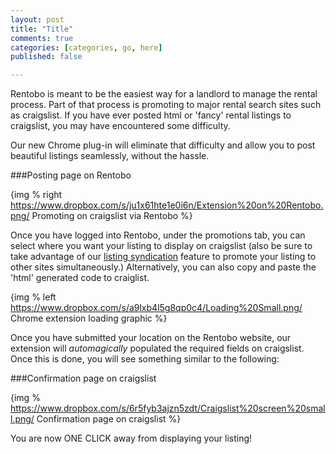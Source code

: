 ```yaml
---
layout: post
title: "Title"
comments: true
categories: [categories, go, here]
published: false

---
```


Rentobo is meant to be the easiest way for a landlord to manage the rental process. Part of that process is promoting to major rental search sites such as craigslist. If you have ever posted html or 'fancy' rental listings to craigslist, you may have encountered some difficulty.

Our new Chrome plug-in will eliminate that difficulty and allow you to post beautiful listings seamlessly, without the hassle.

###Posting page on Rentobo

{img % right https://www.dropbox.com/s/ju1x61hte1e0i6n/Extension%20on%20Rentobo.png/ Promoting on craigslist via Rentobo %}

Once you have logged into Rentobo, under the promotions tab, you can select where you want your listing to display on craigslist (also be sure to take advantage of our [listing syndication](http://www.rentobo.com/benefits/) feature to promote your listing to other sites simultaneously.) Alternatively, you can also copy and paste the 'html' generated code to craiglist.

{img % left https://www.dropbox.com/s/a9lxb4l5g8qp0c4/Loading%20Small.png/ Chrome extension loading graphic %}

Once you have submitted your location on the Rentobo website, our extension will *automagically* populated the required fields on craigslist. Once this is done, you will see something similar to the following:

###Confirmation page on craigslist

{img % https://www.dropbox.com/s/6r5fyb3ajzn5zdt/Craigslist%20screen%20small.png/ Confirmation page on craigslist %}

You are now ONE CLICK away from displaying your listing! 